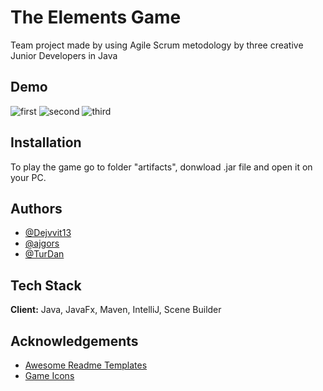 
# The Elements Game
Team project made by using Agile Scrum metodology by three creative Junior Developers in Java



## Demo

![first](https://user-images.githubusercontent.com/92039043/189502911-83e2775c-0033-41e5-8e00-b61a5230db1e.png)
![second](https://user-images.githubusercontent.com/92039043/189502916-b9094306-6bfe-476c-a259-d7ac59416f71.png)
![third](https://user-images.githubusercontent.com/92039043/189502928-46c347bc-2952-4517-bdb2-f5effe49232d.png)


## Installation

To play the game go to folder "artifacts", donwload .jar file and open it on your PC.
    
## Authors

- [@Dejvvit13](https://github.com/dejvvit13)
- [@ajgors](https://github.com/ajgors)
- [@TurDan](https://github.com/TurDan)


## Tech Stack

**Client:** Java, JavaFx, Maven, IntelliJ, Scene Builder



## Acknowledgements

 - [Awesome Readme Templates](https://awesomeopensource.com/project/elangosundar/awesome-README-templates)
 - [Game Icons](https://www.flaticon.com/)


